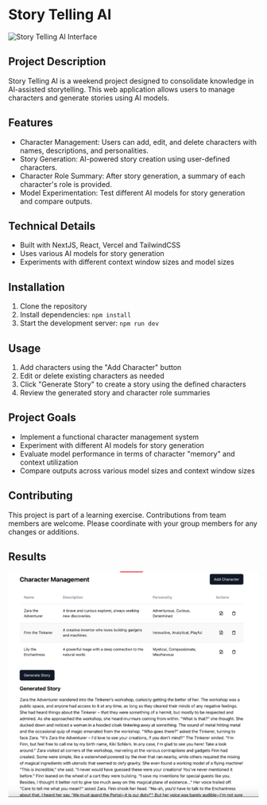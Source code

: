 # Story Telling AI

![Story Telling AI Interface](path/to/your/image.png)

## Project Description

Story Telling AI is a weekend project designed to consolidate knowledge in AI-assisted storytelling. This web application allows users to manage characters and generate stories using AI models.

## Features

- Character Management: Users can add, edit, and delete characters with names, descriptions, and personalities.
- Story Generation: AI-powered story creation using user-defined characters.
- Character Role Summary: After story generation, a summary of each character's role is provided.
- Model Experimentation: Test different AI models for story generation and compare outputs.

## Technical Details

- Built with NextJS, React, Vercel and TailwindCSS
- Uses various AI models for story generation
- Experiments with different context window sizes and model sizes

## Installation

1. Clone the repository
2. Install dependencies: `npm install`
3. Start the development server: `npm run dev`

## Usage

1. Add characters using the "Add Character" button
2. Edit or delete existing characters as needed
3. Click "Generate Story" to create a story using the defined characters
4. Review the generated story and character role summaries

## Project Goals

- Implement a functional character management system
- Experiment with different AI models for story generation
- Evaluate model performance in terms of character "memory" and context utilization
- Compare outputs across various model sizes and context window sizes

## Contributing

This project is part of a learning exercise. Contributions from team members are welcome. Please coordinate with your group members for any changes or additions.

## Results
![alt text](image.png)